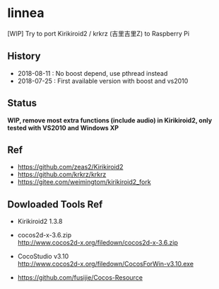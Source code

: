 # linnea
[WIP] Try to port Kirikiroid2 / krkrz (吉里吉里Z) to Raspberry Pi

## History  
* 2018-08-11 : No boost depend, use pthread instead  
* 2018-07-25 : First available version with boost and vs2010  

## Status  
**WIP, remove most extra functions (include audio) in Kirikiroid2, only tested with VS2010 and Windows XP**  

## Ref  
* https://github.com/zeas2/Kirikiroid2  
* https://github.com/krkrz/krkrz  
* https://gitee.com/weimingtom/kirikiroid2_fork  

## Dowloaded Tools Ref  
* Kirikiroid2 1.3.8  

* cocos2d-x-3.6.zip  
http://www.cocos2d-x.org/filedown/cocos2d-x-3.6.zip  

* CocoStudio v3.10  
http://www.cocos2d-x.org/filedown/CocosForWin-v3.10.exe  

* https://github.com/fusijie/Cocos-Resource  

